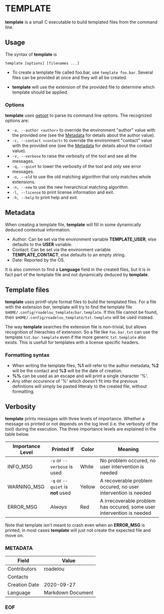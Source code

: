 # TEMPLATE

__template__ is a small C executable to build templated files from the command line.

## Usage

The syntax of __template__ is

```
template [options] [filenames ...]
```

- To create a template file called foo.bar, use `template foo.bar`. Several files can be provided at once and they will all be created.

- __template__ will use the extension of the provided file to determine which template should be applied.

### Options

__template__ uses [getopt](https://www.gnu.org/software/libc/manual/html_node/Getopt.html) to parse its command line options. The recognized options are:

- `-a, --author <author>` to override the environment "author" value with the provided one (see the [Metadata](README.md#Metadata) for details about the author value).
- `-c, --contact <contact>` to override the environment "contact" value with the provided one (see the [Metadata](README.md#Metadata) for details about the contact value).
- `-v, --verbose` to raise the verbosity of the tool and see all the messages.
- `-q, --quiet` to lower the verbosity of the tool and only see error messages.
- `-o, --old` to use the old matching algorithm that only matches whole extensions.
- `-n, --new` to use the new hierarchical matching algorithm.
- `-l, --license` to print license information and exit.
- `-h, --help` to print help and exit.

## Metadata

When creating a template file, __template__ will fill in some dynamically deduced contextual information.

- Author: Can be set via the environment variable __TEMPLATE\_USER__, else defaults to the __USER__ variable.
- Contact: Can be set via the environment variable __TEMPLATE\_CONTACT__, else defaults to an empty string.
- Date: Reported by the OS.

It is also common to find a __Language__ field in the created files, but it is in fact part of the template file and not dynamically deduced by __template__.

## Template files

__template__ uses printf-style format files to build the templated files. For a file with the extension _bar_, template will try to find the template file `$HOME/.config/roadelou_template/bar.template`. If this file cannot be found, then `$HOME/.config/roadelou_template/txt.template` will be used instead.

The way **template** searches the extension file is non-trivial, but allows recognition of hierachies of extension. So a file like `foo.bar.txt` can use the template `txt.bar.template` even if the more generic `txt.template` also exists. This is usefull for templates with a license specific headers.

### Formatting syntax

 - When writing the template files, __%1__ will refer to the author metadata, __%2__ will be the contact and __%3__ will be the date of creation.
 - __%%__ can be used as an escape and will print a single character '%'.
 - Any other occurence of '%' which doesn't fit into the previous definitions will simply be pasted litteraly to the created file, without formatting.

## Verbosity

**template** prints messages with three levels of importance. Whether a message os printed or not depends on the log level (i.e. the verbosity of the tool) during the execution. The three importance levels are explained in the table below.

Importance Level | Printed If | Color | Meaning
-----------------|------------|-------|--------
INFO\_MSG | `-v` or `--verbose` is used | White | No problem occured, no user intervention is needed
WARNING\_MSG | `-q` or `--quiet` is **not** used | Yellow | A recoverable problem occured, no user intervention is needed
ERROR\_MSG | *Always* | Red | A irrecoverable problem has occured, some user intervention is needed

Note that template isn't meant to crash even when an **ERROR\_MSG** is printed, in most cases **template** will just not create the expected file and move on.

### METADATA

Field | Value
--- | ---
Contributors | roadelou
Contacts |
Creation Date | 2020-09-27
Language | Markdown Document

### EOF
